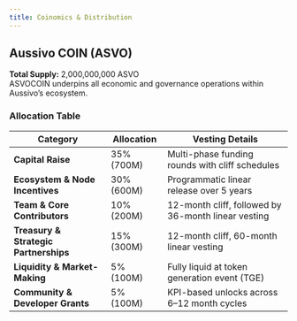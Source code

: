 ```yaml
---
title: Coinomics & Distribution
---
```


## Aussivo COIN (ASVO)

**Total Supply:** 2,000,000,000 ASVO  
ASVOCOIN underpins all economic and governance operations within Aussivo’s ecosystem.

### Allocation Table

| **Category**                      | **Allocation** | **Vesting Details**                                      |
|----------------------------------|----------------|----------------------------------------------------------|
| **Capital Raise**                | 35% (700M)     | Multi-phase funding rounds with cliff schedules          |
| **Ecosystem & Node Incentives**  | 30% (600M)     | Programmatic linear release over 5 years                 |
| **Team & Core Contributors**     | 10% (200M)     | 12-month cliff, followed by 36-month linear vesting      |
| **Treasury & Strategic Partnerships** | 15% (300M) | 12-month cliff, 60-month linear vesting                  |
| **Liquidity & Market-Making**    | 5% (100M)      | Fully liquid at token generation event (TGE)             |
| **Community & Developer Grants** | 5% (100M)      | KPI-based unlocks across 6–12 month cycles               |
